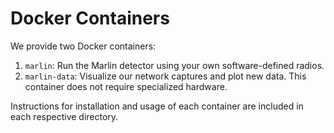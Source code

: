 # Docker Containers

We provide two Docker containers:

1. `marlin`: Run the Marlin detector using your own software-defined radios.
2. `marlin-data`: Visualize our network captures and plot new data. This container does not require specialized hardware.

Instructions for installation and usage of each container are included in each respective directory.
